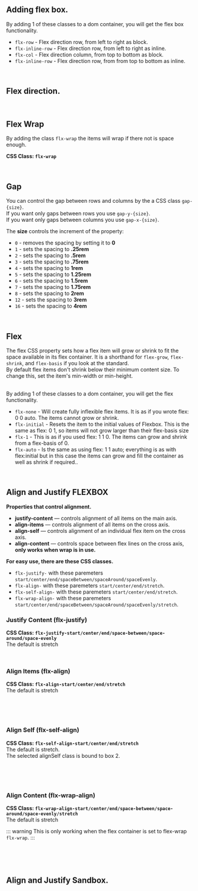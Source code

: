## Adding flex box.

By adding 1 of these classes to a dom container, you will get the flex box functionality.<br>

- `flx-row` - Flex direction row, from left to right as block.
- `flx-inline-row` - Flex direction row, from left to right as inline.
- `flx-col` - Flex direction column, from top to bottom as block.
- `flx-inline-row` - Flex direction row, from from top to bottom as inline.

<br>

## Flex direction.

<hhl-live-editor title="Flex direction" htmlCode='
    <template>
      <div class="flx-row flx-justify-evenly mb-25" >
        <div>FLEX ROW
          <div class="demo_row flx-row">
            <div>1</div>
            <div>2</div>
            <div>3</div>
            <div>4</div>
          </div>
        </div>
        <div>FLEX COLUMN
          <div class="demo_column flx-col">
            <div>1</div>
            <div>2</div>
            <div>3</div>
            <div>4</div>
          </div>
        </div>
      </div>
    </template>
    <xstyle>
      .demo_row {
        border: 1px red solid;
        height: 150px;
        width: 150px;
      }
      .demo_column {
        border: 1px red solid;
        height: 170px;
        width: 170px;
      }
      .demo_row > div, .demo_column > div {
        min-height: 40px;
        min-width: 40px;
        margin: 4px;
        border: 1px solid lime;
        background-color: var(--col-pri);
        color: white;
        display: flex;
        align-items: center;
        justify-content: center;
      }
    </xstyle>
'>
</hhl-live-editor>

<br>

## Flex Wrap

By adding the class `flx-wrap` the items will wrap if there not is space enough.

**CSS Class: `flx-wrap`**<br/>
<hhl-live-editor title="Flex wrap" htmlCode='
    <template>
    <div class="flx-row flx-justify-evenly mb-10" >
      <div>FLEX ROW
        <div class="demo_row flx-row flx-wrap">
          <div>1</div>
          <div>2</div>
          <div>3</div>
          <div>4</div>
        </div>
      </div> 
      <div>FLEX COLUMN
        <div class="demo_column flx-col flx-wrap">
          <div>1</div>
          <div>2</div>
          <div>3</div>
          <div>4</div>
        </div>
      </div>
    </div>
    </template>
    <xstyle>
      .demo_row {
        border: 1px red solid;
        height: 150px;
        width: 150px;
      }
      .demo_column {
        border: 1px red solid;
        height: 170px;
        width: 170px;
      }
      .demo_row > div, .demo_column > div {
        min-height: 40px;
        min-width: 40px;
        margin: 4px;
        border: 1px solid lime;
        background-color: var(--col-pri);
        color: white;
        display: flex;
        align-items: center;
        justify-content: center;
      }
    </xstyle>
'>
</hhl-live-editor>

<br>

## Gap

You can control the gap between rows and columns by the a CSS class `gap-{size}`.<br>
If you want only gaps between rows you use `gap-y-{size}`.<br>
If you want only gaps between columns you use `gap-x-{size}`.<br>

The __size__ controls the increment of the property:
- `0` - removes the spacing by setting it to __0__
- `1` - sets the spacing to __.25rem__
- `2` - sets the spacing to __.5rem__
- `3` - sets the spacing to __.75rem__
- `4` - sets the spacing to __1rem__
- `5` - sets the spacing to __1.25rem__
- `6` - sets the spacing to __1.5rem__
- `7` - sets the spacing to __1.75rem__
- `8` - sets the spacing to __2rem__
- `12` - sets the spacing to __3rem__
- `16` - sets the spacing to __4rem__


<hhl-live-editor title="Gap" htmlCode='
    <template>
    <div class="flx-row flx-justify-evenly flx-wrap overflow-auto flx-wrap-align-start mb-10" >
      <div>No Gap
        <div class="demo_box flx-row flx-wrap ">
          <div>1</div>
          <div>2</div>
          <div>3</div>
          <div>4</div>
        </div>
      </div> 
      <div>gap-6
        <div class="demo_box flx-row flx-wrap gap-6">
          <div>1</div>
          <div>2</div>
          <div>3</div>
          <div>4</div>
        </div>
      </div>
        <div>gap-y-6
        <div class="demo_box flx-row flx-wrap gap-y-6">
          <div>1</div>
          <div>2</div>
          <div>3</div>
          <div>4</div>
        </div>
      </div>
        <div>gap-x-6
        <div class="demo_box flx-row flx-wrap gap-x-6">
          <div>1</div>
          <div>2</div>
          <div>3</div>
          <div>4</div>
        </div>
      </div>
    </div>
    </template>
    <xstyle>
      .demo_box {
        border: 1px red solid;
        height: 150px;
        width: 150px;
      }
      .demo_box > div {
        min-height: 40px;
        min-width: 40px;
        border: 1px solid lime;
        background-color: var(--col-pri);
        color: white;
        display: flex;
        align-items: center;
        justify-content: center;
      }
    </xstyle>
'>
</hhl-live-editor>

<br>

## Flex

The flex CSS property sets how a flex item will grow or shrink to fit the space available in its flex container. It is a shorthand for `flex-grow`, `flex-shrink`, and `flex-basis` if you look at the standard.<br>
By default flex items don't shrink below their minimum content size. To change this, set the item's min-width or min-height.<br><br>

By adding 1 of these classes to a dom container, you will get the flex functionality.<br>

- `flx-none` - Will create fully inflexible flex items. It is as if you wrote flex: 0 0 auto. The items cannot grow or shrink.
- `flx-initial` - Resets the item to the initial values of Flexbox. This is the same as flex: 0 1, so items will not grow larger than their flex-basis size
- `flx-1` - This is as if you used flex: 1 1 0. The items can grow and shrink from a flex-basis of 0.
- `flx-auto` - Is the same as using flex: 1 1 auto; everything is as with flex:initial but in this case the items can grow and fill the container as well as shrink if required..<br>

<hhl-live-editor title="Flex" htmlCode='
    <template>
    <div>
      flx-none
      <div class="flx-row gap-2" >
        <div class="p-2 flx-none">Short</div>
        <div class="p-2 flx-none">Medium length</div>
        <div class="p-2 flx-none">Significantly larger amount of content</div>
      </div>
        flx-initial
      <div class="flx-row gap-2" >
        <div class="p-2 flx-initial">Short</div>
        <div class="p-2 flx-initial">Medium length</div>
        <div class="p-2 flx-initial">Significantly larger amount of content</div>
      </div>
      flx-1
      <div class="flx-row gap-2" >
        <div class="p-2 flx-1">Short</div>
        <div class="p-2 flx-1">Medium length</div>
        <div class="p-2 flx-1">Significantly larger amount of content</div>
      </div>
      flx-auto
      <div class="flx-row gap-2" >
        <div class="p-2 flx-auto">Short</div>
        <div class="p-2 flx-auto">Medium length</div>
        <div class="p-2 flx-auto">Significantly larger amount of content</div>
      </div>
    </div>
    </template>
    <xstyle>
    div div div {
      background-color: var(--col-warn);
    }
    </xstyle>
'>
</hhl-live-editor>

<br>

## Align and Justify FLEXBOX

**Properties that control alignment.**

- **justify-content** — controls alignment of all items on the main axis.
- **align-items** — controls alignment of all items on the cross axis.
- **align-self** — controls alignment of an individual flex item on the cross axis.
- **align-content** — controls space between flex lines on the cross axis, **only works when wrap is in use.**

**For easy use, there are these CSS classes.**

- `flx-justify-` with these paremeters `start/center/end/spaceBetween/spaceAround/spaceEvenly`.
- `flx-align-` with these paremeters `start/center/end/stretch`.
- `flx-self-align-` with these paremeters `start/center/end/stretch`.
- `flx-wrap-align-` with these paremeters `start/center/end/spaceBetween/spaceAround/spaceEvenly/stretch`.

### Justify Content (flx-justify)

**CSS Class: `flx-justify-start/center/end/space-between/space-around/space-evenly`** <br/>
The default is stretch
<hhl-live-editor title="Justify Content" htmlCode='
    <template>
    <div>
      <div class="flx-row flx-align-center flx-wrap mb-10 gap-6 m-4 p-15 shadow-2">
        <hhl-select 
          v-model="justifyContentVal" 
          :select-data="justifyContentList" 
          label="Select Justify Content">
        </hhl-select>
      </div>
      <div class="demo">
          <div>FLEX ROW
            <div class="demo_row flx-row flx-auto" :class="justifyContentVal">
              <div>1</div>
              <div>2</div>
              <div>3</div>
              <div>4</div>
            </div>
          </div> 
          <div>FLEX COLUMN
            <div class="demo_column flx-col" :class="justifyContentVal">
              <div>1</div>
              <div>2</div>
              <div>3</div>
              <div>4</div>
            </div>
          </div>
        </div>
      </div>
    </template>
    <script>
      const justifyContentVal = ref(" ");
      const justifyContentList = ref([
                    " ", 
                    "flx-justify-start", 
                    "flx-justify-center", 
                    "flx-justify-end", 
                    "flx-justify-between",
                    "flx-justify-around",
                    "flx-justify-evenly"
                    ]);
      return {
      justifyContentVal,
      justifyContentList
      }
    </script>
    <xstyle>
      .demo {
        display: flex;
        justify-content: space-evenly;
        padding: 10px;
        }
      .demo_row {
        border: 1px red solid;
        height: 250px;
        width: 250px;
      }
      .demo_column {
        border: 1px red solid;
        height: 250px;
        width: 250px;
      }
      .demo_row > div, .demo_column > div {
        min-height: 40px;
        min-width: 40px;
        margin: 4px;
        border: 1px solid lime;
        background-color: var(--col-pri);
        color: white;
        display: flex;
        flex: 0 1 20px;
        align-items: center;
        justify-content: center;
      }
    </xstyle>
'>
</hhl-live-editor>

<br>

### Align Items (flx-align)

**CSS Class: `flx-align-start/center/end/stretch`** <br/>
The default is stretch

<hhl-live-editor title="Align Items" htmlCode='
    <template>
      <div>
      <div class="flx-row flx-align-center flx-wrap mb-10 gap-6 m-4 p-15 shadow-2">
        <hhl-select v-model="alignItemsVal" :select-data="alignItemsList" label="Select Align Items"></hhl-select>
        </div>
        <div class="demo" >
          <div>FLEX ROW
            <div class="demo_row flx-row" :class="alignItemsVal">
              <div>1</div>
              <div>2</div>
              <div>3</div>
              <div>4</div>
            </div>
          </div> 
          <div>FLEX COLUMN
            <div class="demo_column flx-col" :class="alignItemsVal">
              <div>1</div>
              <div>2</div>
              <div>3</div>
              <div>4</div>
            </div>
          </div>
        </div>
      </div>
    </template>
    <script>
    const alignItemsVal = ref(" ");
    const alignItemsList = ref([
                    " ", 
                    "flx-align-start",  
                    "flx-align-center", 
                    "flx-align-end",
                    "flx-align-stretch"
                    ]);
    return {alignItemsVal, alignItemsList} 
    </script>
    <xstyle>
    .demo {
      display: flex;
      justify-content: space-evenly;
      padding: 10px;
      }
      .demo_row {
        border: 1px red solid;
        height: 250px;
        width: 250px;
      }
      .demo_column {
        border: 1px red solid;
        height: 250px;
        width: 250px;
      }
      .demo_row > div, .demo_column > div {
        min-height: 40px;
        min-width: 40px;
        margin: 4px;
        border: 1px solid lime;
        background-color: var(--col-pri);
        color: white;
        display: flex;
        align-items: center;
        justify-content: center;
      }
    </xstyle>
'>
</hhl-live-editor>
<br/><br/><br/>

### Align Self (flx-self-align)

**CSS Class: `flx-self-align-start/center/end/stretch`** <br/>
The default is stretch.<br>
The selected alignSelf class is bound to box 2.

<hhl-live-editor title="Align self" htmlCode='
    <template>
      <div>
      <div class="flx-row flx-align-center flx-wrap mb-10 gap-6 m-4 p-15 shadow-2">
        <hhl-select v-model="alignSelfVal" :select-data="alignSelfList" label="Select Align Self" class="my-4"></hhl-select>
        </div>
        <div class="demo" >
          <div>FLEX ROW
            <div class="demo_row flx-row">
              <div>1</div>
              <div :class="alignSelfVal">2</div>
              <div>3</div>
              <div>4</div>
            </div>
          </div> 
          <div>FLEX COLUMN
            <div class="demo_column flx-col">
              <div>1</div>
              <div :class="alignSelfVal">2</div>
              <div>3</div>
              <div>4</div>
            </div>
          </div>
        </div>
      </div>
    </template>
    <script>
    const alignSelfVal = ref(" ");
    const alignSelfList = ref([
                    " ", 
                    "flx-self-align-start",  
                    "flx-self-align-center", 
                    "flx-self-align-end",
                    "flx-self-align-stretch"
                    ])
    return {alignSelfVal, alignSelfList}
    </script>
    <xstyle>
    .demo {
      display: flex;
      justify-content: space-evenly;
      padding: 10px;
      }
      .demo_row {
        border: 1px red solid;
        height: 250px;
        width: 250px;
      }
      .demo_column {
        border: 1px red solid;
        height: 250px;
        width: 250px;
      }
      .demo_row > div, .demo_column > div {
        min-height: 40px;
        min-width: 40px;
        margin: 4px;
        border: 1px solid lime;
        background-color: var(--col-pri);
        color: white;
        display: flex;
        align-items: center;
        justify-content: center;
      }
    </xstyle>
'>
</hhl-live-editor>
<br/><br/><br/>

### Align Content (flx-wrap-align)

**CSS Class: `flx-wrap-align-start/center/end/space-between/space-around/space-evenly/stretch`** <br/>
The default is stretch

::: warning
This is only working when the flex container is set to flex-wrap `flx-wrap`.
:::

<hhl-live-editor title="Align content" htmlCode='
    <template>
      <div>
        <div class="flx-row flx-align-center flx-wrap mb-10 gap-6 m-4 p-15 shadow-2">
          <hhl-select v-model="alignContentVal" :select-data="alignContentList" label="Select Align Content"></hhl-select>
        </div>
        <div class="demo" >
            <div>FLEX ROW
              <div class="demo_row flx-row flx-wrap" :class="alignContentVal">
                <div>1</div>
                <div>2</div>
                <div>3</div>
                <div>4</div>
                <div>5</div>
                <div>6</div>
          </div>
          </div> 
            <div>FLEX COLUMN
              <div class="demo_column flx-col flx-wrap" :class="alignContentVal">
                <div>1</div>
                <div>2</div>
                <div>3</div>
                <div>4</div>
                <div>5</div>
                <div>6</div>
              </div>
            </div>
          </div>
        </div>
    </template>
    <script>
    const alignContentVal = ref(" ");
    const alignContentList = ref ([
                    " ", 
                    "flx-wrap-align-start", 
                    "flx-wrap-align-center", 
                    "flx-wrap-align-end", 
                    "flx-wrap-align-between",
                    "flx-wrap-align-around",
                    "flx-wrap-align-evenly",
                    "flx-wrap-align-stretch"
                    ]);
    return {alignContentVal, alignContentList}                
    </script>
    <xstyle>
    .demo {
      display: flex;
      justify-content: space-evenly;
      padding: 10px;
      }
      .demo_row {
        border: 1px red solid;
        height: 250px;
        width: 250px;
      }
      .demo_column {
        border: 1px red solid;
        height: 250px;
        width: 250px;
      }
      .demo_row > div, .demo_column > div {
        min-height: 40px;
        min-width: 40px;
        margin: 4px;
        border: 1px solid lime;
        background-color: var(--col-pri);
        color: white;
        display: flex;
        align-items: center;
        justify-content: center;
      }
    </xstyle>
'>
</hhl-live-editor>
<br/><br/> <br/>

## Align and Justify Sandbox.

<hhl-live-editor title="Flex playground" htmlCode='
    <template>
      <div >
        <div class="flex-selectors flx-row flx-align-center flx-wrap mb-10 gap-6 m-4 p-15 shadow-2">
          <hhl-checkbox v-model="flxWrapVal" label="Wrap & reduce size"></hhl-checkbox>
          <hhl-select v-model="alignContentVal" :select-data="alignContentList" label="Align Content (flx-wrap)"></hhl-select>
          <hhl-select v-model="justifyContentVal" :select-data="justifyContentList" label="Justify Content"></hhl-select>
          <hhl-select v-model="alignItemsVal" :select-data="alignItemsList" label="Align Items"></hhl-select>
          <hhl-select v-model="alignSelfVal" :select-data="alignSelfList" label="Align Self (Box 2)"></hhl-select>
        </div>
        <div class="demo" >
          <div>FLEX ROW
            <div class="demo_box flx-row" :class="val">
              <div>1</div>
              <div :class="alignSelfVal">2</div>
              <div>3</div>
              <div>4</div>
              <div>5</div>
            </div>
          </div> 
          <div>FLEX COLUMN
            <div class="demo_box flx-col" :class="val">
              <div>1</div>
              <div :class="alignSelfVal">2</div>
              <div>3</div>
              <div>4</div>
              <div>5</div>
            </div>
          </div>
        </div>
      </div>
    </template>
    <script>
    const flxWrapVal = ref(false);
    const alignContentVal = ref(" ");
    const justifyContentVal = ref(" ");
    const alignItemsVal = ref(" ");
    const alignSelfVal = ref(" ");
    const alignContentList = ref([
                    " ", 
                    "flx-wrap-align-start", 
                    "flx-wrap-align-center", 
                    "flx-wrap-align-end", 
                    "flx-wrap-align-between",
                    "flx-wrap-align-around",
                    "flx-wrap-align-evenly",
                    "flx-wrap-align-stretch"
                    ]);
    const justifyContentList = ref([
                    " ", 
                    "flx-justify-start", 
                    "flx-justify-center", 
                    "flx-justify-end", 
                    "flx-justify-between",
                    "flx-justify-around",
                    "flx-justify-evenly"
                    ]);
    const alignItemsList = ref([
                    " ", 
                    "flx-align-start",  
                    "flx-align-center", 
                    "flx-align-end",
                    "flx-align-stretch"
                    ]);
    const alignSelfList = ref([
                    " ", 
                    "flx-self-align-start",  
                    "flx-self-align-center", 
                    "flx-self-align-end",
                    "flx-self-align-stretch"
                    ]);
    const val = computed(() => {
          const wrap = flxWrapVal.value ? "flx-wrap reduceSize" : " ";
          return `${alignContentVal.value} ${justifyContentVal.value} ${alignItemsVal.value} ${wrap}`
        });
    return {
      flxWrapVal,
      alignContentVal,
      justifyContentVal,
      alignItemsVal,
      alignSelfVal,
      alignContentList,
      justifyContentList,
      alignItemsList,
      alignSelfList,
      val
    }
    </script>
    <xstyle>
    .demo {
      display: flex;
      justify-content: space-evenly;
      padding: 10px;
      }
      .flex-selectors > .hhl-select {
        min-width: 180px
      }
      .demo_box {
        border: 1px red solid;
        height: 300px;
        width: 300px;
      }
      .reduceSize {
        height: 200px;
        width: 200px;
      }
      .demo_box > div {
        min-height: 40px;
        min-width: 40px;
        margin: 4px;
        border: 1px solid lime;
        background-color: var(--col-pri);
        color: white;
        display: flex;
        align-items: center;
        justify-content: center;
      }
    </xstyle>
'>
</hhl-live-editor>
<br/>

<script setup>
  import hhlSelect from "../../components/forms/hhl-select.vue"
</script>